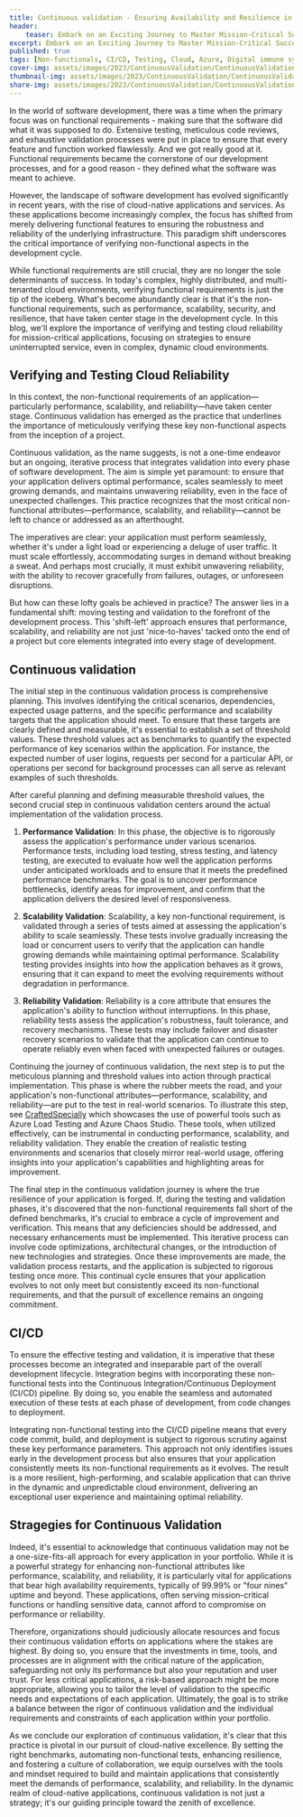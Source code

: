 ```yaml
---
title: Continuous validation - Ensuring Availability and Resilience in Cloud-Native Adventures
header:    
    teaser: Embark on an Exciting Journey to Master Mission-Critical Success in the Cloud. Discover the Secrets of Availability and Resilience!
excerpt: Embark on an Exciting Journey to Master Mission-Critical Success in the Cloud. Discover the Secrets of Availability and Resilience!
published: true
tags: [Non-functionals, CI/CD, Testing, Cloud, Azure, Digital immune system]
cover-img: assets/images/2023/ContinuousValidation/ContinuousValidationBanner.png
thumbnail-img: assets/images/2023/ContinuousValidation/ContinuousValidationBanner.png
share-img: assets/images/2023/ContinuousValidation/ContinuousValidationBanner.png
---
```


In the world of software development, there was a time when the primary focus was on functional requirements - making sure that the software did what it was supposed to do. Extensive testing, meticulous code reviews, and exhaustive validation processes were put in place to ensure that every feature and function worked flawlessly. And we got really good at it. Functional requirements became the cornerstone of our development processes, and for a good reason - they defined what the software was meant to achieve.

However, the landscape of software development has evolved significantly in recent years, with the rise of cloud-native applications and services. As these applications become increasingly complex, the focus has shifted from merely delivering functional features to ensuring the robustness and reliability of the underlying infrastructure. This paradigm shift underscores the critical importance of verifying non-functional aspects in the development cycle.

While functional requirements are still crucial, they are no longer the sole determinants of success. In today's complex, highly distributed, and multi-tenanted cloud environments, verifying functional requirements is just the tip of the iceberg. What's become abundantly clear is that it's the non-functional requirements, such as performance, scalability, security, and resilience, that have taken center stage in the development cycle. In this blog, we'll explore the importance of verifying and testing cloud reliability for mission-critical applications, focusing on strategies to ensure uninterrupted service, even in complex, dynamic cloud environments.

## Verifying and Testing Cloud Reliability

In this context, the non-functional requirements of an application—particularly performance, scalability, and reliability—have taken center stage. Continuous validation has emerged as the practice that underlines the importance of meticulously verifying these key non-functional aspects from the inception of a project.

Continuous validation, as the name suggests, is not a one-time endeavor but an ongoing, iterative process that integrates validation into every phase of software development. The aim is simple yet paramount: to ensure that your application delivers optimal performance, scales seamlessly to meet growing demands, and maintains unwavering reliability, even in the face of unexpected challenges. This practice recognizes that the most critical non-functional attributes—performance, scalability, and reliability—cannot be left to chance or addressed as an afterthought.

The imperatives are clear: your application must perform seamlessly, whether it's under a light load or experiencing a deluge of user traffic. It must scale effortlessly, accommodating surges in demand without breaking a sweat. And perhaps most crucially, it must exhibit unwavering reliability, with the ability to recover gracefully from failures, outages, or unforeseen disruptions.

But how can these lofty goals be achieved in practice? The answer lies in a fundamental shift: moving testing and validation to the forefront of the development process. This 'shift-left' approach ensures that performance, scalability, and reliability are not just 'nice-to-haves' tacked onto the end of a project but core elements integrated into every stage of development.

## Continuous validation

The initial step in the continuous validation process is comprehensive planning. This involves identifying the critical scenarios, dependencies, expected usage patterns, and the specific performance and scalability targets that the application should meet. To ensure that these targets are clearly defined and measurable, it's essential to establish a set of threshold values. These threshold values act as benchmarks to quantify the expected performance of key scenarios within the application. For instance, the expected number of user logins, requests per second for a particular API, or operations per second for background processes can all serve as relevant examples of such thresholds.

After careful planning and defining measurable threshold values, the second crucial step in continuous validation centers around the actual implementation of the validation process.

1. **Performance Validation**: In this phase, the objective is to rigorously assess the application's performance under various scenarios. Performance tests, including load testing, stress testing, and latency testing, are executed to evaluate how well the application performs under anticipated workloads and to ensure that it meets the predefined performance benchmarks. The goal is to uncover performance bottlenecks, identify areas for improvement, and confirm that the application delivers the desired level of responsiveness.

2. **Scalability Validation**: Scalability, a key non-functional requirement, is validated through a series of tests aimed at assessing the application's ability to scale seamlessly. These tests involve gradually increasing the load or concurrent users to verify that the application can handle growing demands while maintaining optimal performance. Scalability testing provides insights into how the application behaves as it grows, ensuring that it can expand to meet the evolving requirements without degradation in performance.

3. **Reliability Validation**: Reliability is a core attribute that ensures the application's ability to function without interruptions. In this phase, reliability tests assess the application's robustness, fault tolerance, and recovery mechanisms. These tests may include failover and disaster recovery scenarios to validate that the application can continue to operate reliably even when faced with unexpected failures or outages.

Continuing the journey of continuous validation, the next step is to put the meticulous planning and threshold values into action through practical implementation. This phase is where the rubber meets the road, and your application's non-functional attributes—performance, scalability, and reliability—are put to the test in real-world scenarios. To illustrate this step, see [CraftedSpecially](https://github.com/tom171296/CraftedSpecially#continuous-validation) which showcases the use of powerful tools such as Azure Load Testing and Azure Chaos Studio. These tools, when utilized effectively, can be instrumental in conducting performance, scalability, and reliability validation. They enable the creation of realistic testing environments and scenarios that closely mirror real-world usage, offering insights into your application's capabilities and highlighting areas for improvement.

The final step in the continuous validation journey is where the true resilience of your application is forged. If, during the testing and validation phases, it's discovered that the non-functional requirements fall short of the defined benchmarks, it's crucial to embrace a cycle of improvement and verification. This means that any deficiencies should be addressed, and necessary enhancements must be implemented. This iterative process can involve code optimizations, architectural changes, or the introduction of new technologies and strategies. Once these improvements are made, the validation process restarts, and the application is subjected to rigorous testing once more. This continual cycle ensures that your application evolves to not only meet but consistently exceed its non-functional requirements, and that the pursuit of excellence remains an ongoing commitment.

## CI/CD
To ensure the effective testing and validation, it is imperative that these processes become an integrated and inseparable part of the overall development lifecycle. Integration begins with incorporating these non-functional tests into the Continuous Integration/Continuous Deployment (CI/CD) pipeline. By doing so, you enable the seamless and automated execution of these tests at each phase of development, from code changes to deployment.

Integrating non-functional testing into the CI/CD pipeline means that every code commit, build, and deployment is subject to rigorous scrutiny against these key performance parameters. This approach not only identifies issues early in the development process but also ensures that your application consistently meets its non-functional requirements as it evolves. The result is a more resilient, high-performing, and scalable application that can thrive in the dynamic and unpredictable cloud environment, delivering an exceptional user experience and maintaining optimal reliability.

## Stragegies for Continuous Validation
Indeed, it's essential to acknowledge that continuous validation may not be a one-size-fits-all approach for every application in your portfolio. While it is a powerful strategy for enhancing non-functional attributes like performance, scalability, and reliability, it is particularly vital for applications that bear high availability requirements, typically of 99.99% or "four nines" uptime and beyond. These applications, often serving mission-critical functions or handling sensitive data, cannot afford to compromise on performance or reliability.

Therefore, organizations should judiciously allocate resources and focus their continuous validation efforts on applications where the stakes are highest. By doing so, you ensure that the investments in time, tools, and processes are in alignment with the critical nature of the application, safeguarding not only its performance but also your reputation and user trust. For less critical applications, a risk-based approach might be more appropriate, allowing you to tailor the level of validation to the specific needs and expectations of each application. Ultimately, the goal is to strike a balance between the rigor of continuous validation and the individual requirements and constraints of each application within your portfolio.

As we conclude our exploration of continuous validation, it's clear that this practice is pivotal in our pursuit of cloud-native excellence. By setting the right benchmarks, automating non-functional tests, enhancing resilience, and fostering a culture of collaboration, we equip ourselves with the tools and mindset required to build and maintain applications that consistently meet the demands of performance, scalability, and reliability. In the dynamic realm of cloud-native applications, continuous validation is not just a strategy; it's our guiding principle toward the zenith of excellence.